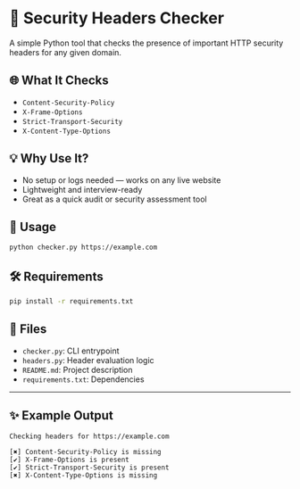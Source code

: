 # 🔐 Security Headers Checker

A simple Python tool that checks the presence of important HTTP security headers for any given domain.

## 🌐 What It Checks

- `Content-Security-Policy`
- `X-Frame-Options`
- `Strict-Transport-Security`
- `X-Content-Type-Options`

## 💡 Why Use It?

- No setup or logs needed — works on any live website
- Lightweight and interview-ready
- Great as a quick audit or security assessment tool

## 🚀 Usage

```bash
python checker.py https://example.com
```

## 🛠 Requirements

```bash
pip install -r requirements.txt
```

## 📂 Files

- `checker.py`: CLI entrypoint
- `headers.py`: Header evaluation logic
- `README.md`: Project description
- `requirements.txt`: Dependencies

---

## ✨ Example Output

```
Checking headers for https://example.com

[✖] Content-Security-Policy is missing
[✔] X-Frame-Options is present
[✔] Strict-Transport-Security is present
[✖] X-Content-Type-Options is missing
```
